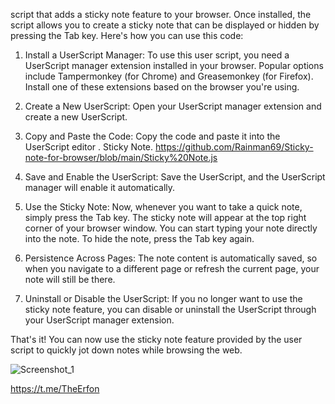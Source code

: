script that adds a sticky note feature to your browser. Once installed, the script allows you to create a sticky note that can be displayed or hidden by pressing the Tab key. Here's how you can use this code:

1. Install a UserScript Manager: To use this user script, you need a UserScript manager extension installed in your browser. Popular options include Tampermonkey (for Chrome) and Greasemonkey (for Firefox). Install one of these extensions based on the browser you're using.

2. Create a New UserScript: Open your UserScript manager extension and create a new UserScript. 

3. Copy and Paste the Code: Copy the code and paste it into the UserScript editor . Sticky Note.
      https://github.com/Rainman69/Sticky-note-for-browser/blob/main/Sticky%20Note.js
4. Save and Enable the UserScript: Save the UserScript, and the UserScript manager will enable it automatically.

5. Use the Sticky Note: Now, whenever you want to take a quick note, simply press the Tab key. The sticky note will appear at the top right corner of your browser window. You can start typing your note directly into the note. To hide the note, press the Tab key again.

6. Persistence Across Pages: The note content is automatically saved, so when you navigate to a different page or refresh the current page, your note will still be there.

7. Uninstall or Disable the UserScript: If you no longer want to use the sticky note feature, you can disable or uninstall the UserScript through your UserScript manager extension.

That's it! You can now use the sticky note feature provided by the user script to quickly jot down notes while browsing the web.

![Screenshot_1](https://github.com/Rainman69/Sticky-note-for-browser/assets/96986338/0038b512-8b6c-4b0d-84af-b1e9a708360d)

https://t.me/TheErfon


